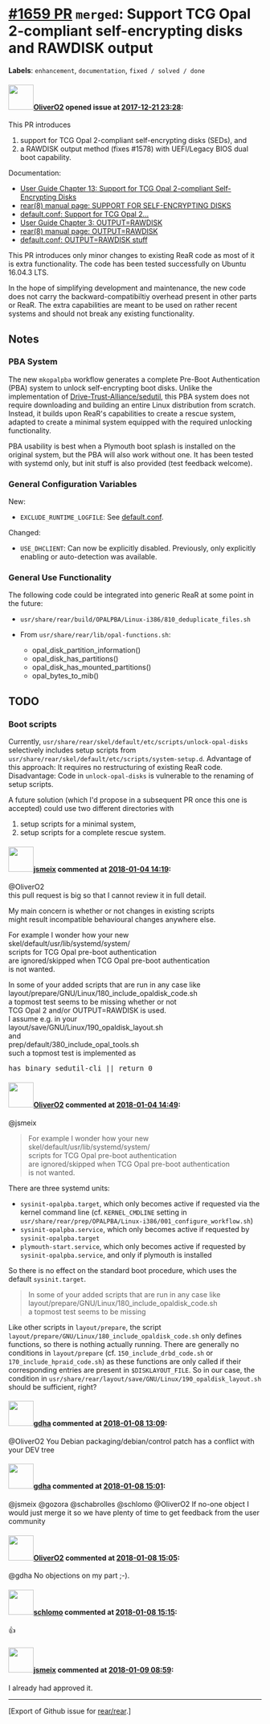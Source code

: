 [\#1659 PR](https://github.com/rear/rear/pull/1659) `merged`: Support TCG Opal 2-compliant self-encrypting disks and RAWDISK output
===================================================================================================================================

**Labels**: `enhancement`, `documentation`, `fixed / solved / done`

#### <img src="https://avatars.githubusercontent.com/u/4660803?v=4" width="50">[OliverO2](https://github.com/OliverO2) opened issue at [2017-12-21 23:28](https://github.com/rear/rear/pull/1659):

This PR introduces

1.  support for TCG Opal 2-compliant self-encrypting disks (SEDs), and
2.  a RAWDISK output method (fixes \#1578) with UEFI/Legacy BIOS dual
    boot capability.

Documentation:

-   [User Guide Chapter 13: Support for TCG Opal 2-compliant
    Self-Encrypting
    Disks](https://github.com/OliverO2/rear/blob/feature/opal-support/doc/user-guide/13-tcg-opal-support.adoc)
-   [rear(8) manual page: SUPPORT FOR SELF-ENCRYPTING
    DISKS](https://github.com/OliverO2/rear/blob/feature/opal-support/doc/rear.8.adoc)
-   [default.conf: Support for TCG Opal
    2...](https://github.com/OliverO2/rear/blob/feature/opal-support/usr/share/rear/conf/default.conf#L361)
-   [User Guide Chapter 3:
    OUTPUT=RAWDISK](https://github.com/OliverO2/rear/blob/feature/opal-support/doc/user-guide/03-configuration.adoc)
-   [rear(8) manual page:
    OUTPUT=RAWDISK](https://github.com/OliverO2/rear/blob/feature/opal-support/doc/rear.8.adoc)
-   [default.conf: OUTPUT=RAWDISK
    stuff](https://github.com/OliverO2/rear/blob/feature/opal-support/usr/share/rear/conf/default.conf#L637)

This PR introduces only minor changes to existing ReaR code as most of
it is extra functionality. The code has been tested successfully on
Ubuntu 16.04.3 LTS.

In the hope of simplifying development and maintenance, the new code
does not carry the backward-compatibiltiy overhead present in other
parts or ReaR. The extra capabilities are meant to be used on rather
recent systems and should not break any existing functionality.

Notes
-----

### PBA System

The new `mkopalpba` workflow generates a complete Pre-Boot
Authentication (PBA) system to unlock self-encrypting boot disks. Unlike
the implementation of
[Drive-Trust-Alliance/sedutil](https://github.com/Drive-Trust-Alliance/sedutil),
this PBA system does not require downloading and building an entire
Linux distribution from scratch. Instead, it builds upon ReaR's
capabilities to create a rescue system, adapted to create a minimal
system equipped with the required unlocking functionality.

PBA usability is best when a Plymouth boot splash is installed on the
original system, but the PBA will also work without one. It has been
tested with systemd only, but init stuff is also provided (test feedback
welcome).

### General Configuration Variables

New:

-   `EXCLUDE_RUNTIME_LOGFILE`: See
    [default.conf](https://github.com/OliverO2/rear/blob/feature/opal-support/usr/share/rear/conf/default.conf#L1984).

Changed:

-   `USE_DHCLIENT`: Can now be explicitly disabled. Previously, only
    explicitly enabling or auto-detection was available.

### General Use Functionality

The following code could be integrated into generic ReaR at some point
in the future:

-   `usr/share/rear/build/OPALPBA/Linux-i386/810_deduplicate_files.sh`

-   From `usr/share/rear/lib/opal-functions.sh`:

    -   opal\_disk\_partition\_information()
    -   opal\_disk\_has\_partitions()
    -   opal\_disk\_has\_mounted\_partitions()
    -   opal\_bytes\_to\_mib()

TODO
----

### Boot scripts

Currently, `usr/share/rear/skel/default/etc/scripts/unlock-opal-disks`
selectively includes setup scripts from
`usr/share/rear/skel/default/etc/scripts/system-setup.d`. Advantage of
this approach: It requires no restructuring of existing ReaR code.
Disadvantage: Code in `unlock-opal-disks` is vulnerable to the renaming
of setup scripts.

A future solution (which I'd propose in a subsequent PR once this one is
accepted) could use two different directories with

1.  setup scripts for a minimal system,
2.  setup scripts for a complete rescue system.

#### <img src="https://avatars.githubusercontent.com/u/1788608?u=925fc54e2ce01551392622446ece427f51e2f0ce&v=4" width="50">[jsmeix](https://github.com/jsmeix) commented at [2018-01-04 14:19](https://github.com/rear/rear/pull/1659#issuecomment-355293386):

@OliverO2  
this pull request is big so that I cannot review it in full detail.

My main concern is whether or not changes in existing scripts  
might result incompatible behavioural changes anywhere else.

For example I wonder how your new  
skel/default/usr/lib/systemd/system/  
scripts for TCG Opal pre-boot authentication  
are ignored/skipped when TCG Opal pre-boot authentication  
is not wanted.

In some of your added scripts that are run in any case like  
layout/prepare/GNU/Linux/180\_include\_opaldisk\_code.sh  
a topmost test seems to be missing whether or not  
TCG Opal 2 and/or OUTPUT=RAWDISK is used.  
I assume e.g. in your  
layout/save/GNU/Linux/190\_opaldisk\_layout.sh  
and  
prep/default/380\_include\_opal\_tools.sh  
such a topmost test is implemented as

<pre>
has_binary sedutil-cli || return 0
</pre>

#### <img src="https://avatars.githubusercontent.com/u/4660803?v=4" width="50">[OliverO2](https://github.com/OliverO2) commented at [2018-01-04 14:49](https://github.com/rear/rear/pull/1659#issuecomment-355301013):

@jsmeix

> For example I wonder how your new  
> skel/default/usr/lib/systemd/system/  
> scripts for TCG Opal pre-boot authentication  
> are ignored/skipped when TCG Opal pre-boot authentication  
> is not wanted.

There are three systemd units:

-   `sysinit-opalpba.target`, which only becomes active if requested via
    the kernel command line (cf. `KERNEL_CMDLINE` setting in
    `usr/share/rear/prep/OPALPBA/Linux-i386/001_configure_workflow.sh`)
-   `sysinit-opalpba.service`, which only becomes active if requested by
    `sysinit-opalpba.target`
-   `plymouth-start.service`, which only becomes active if requested by
    `sysinit-opalpba.service`, and only if plymouth is installed

So there is no effect on the standard boot procedure, which uses the
default `sysinit.target`.

> In some of your added scripts that are run in any case like  
> layout/prepare/GNU/Linux/180\_include\_opaldisk\_code.sh  
> a topmost test seems to be missing

Like other scripts in `layout/prepare`, the script
`layout/prepare/GNU/Linux/180_include_opaldisk_code.sh` only defines
functions, so there is nothing actually running. There are generally no
conditions in `layout/prepare` (cf. `150_include_drbd_code.sh` or
`170_include_hpraid_code.sh`) as these functions are only called if
their corresponding entries are present in `$DISKLAYOUT_FILE`. So in our
case, the condition in
`usr/share/rear/layout/save/GNU/Linux/190_opaldisk_layout.sh` should be
sufficient, right?

#### <img src="https://avatars.githubusercontent.com/u/888633?u=cdaeb31efcc0048d3619651aa18dd4b76e636b21&v=4" width="50">[gdha](https://github.com/gdha) commented at [2018-01-08 13:09](https://github.com/rear/rear/pull/1659#issuecomment-355961967):

@OliverO2 You Debian packaging/debian/control patch has a conflict with
your DEV tree

#### <img src="https://avatars.githubusercontent.com/u/888633?u=cdaeb31efcc0048d3619651aa18dd4b76e636b21&v=4" width="50">[gdha](https://github.com/gdha) commented at [2018-01-08 15:01](https://github.com/rear/rear/pull/1659#issuecomment-355989808):

@jsmeix @gozora @schabrolles @schlomo @OliverO2 If no-one object I would
just merge it so we have plenty of time to get feedback from the user
community

#### <img src="https://avatars.githubusercontent.com/u/4660803?v=4" width="50">[OliverO2](https://github.com/OliverO2) commented at [2018-01-08 15:05](https://github.com/rear/rear/pull/1659#issuecomment-355991025):

@gdha No objections on my part ;-).

#### <img src="https://avatars.githubusercontent.com/u/101384?v=4" width="50">[schlomo](https://github.com/schlomo) commented at [2018-01-08 15:15](https://github.com/rear/rear/pull/1659#issuecomment-355993847):

👍

#### <img src="https://avatars.githubusercontent.com/u/1788608?u=925fc54e2ce01551392622446ece427f51e2f0ce&v=4" width="50">[jsmeix](https://github.com/jsmeix) commented at [2018-01-09 08:59](https://github.com/rear/rear/pull/1659#issuecomment-356220970):

I already had approved it.

------------------------------------------------------------------------

\[Export of Github issue for
[rear/rear](https://github.com/rear/rear).\]
